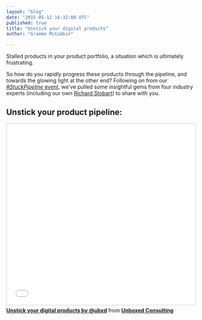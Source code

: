 ```yaml
---
layout: "blog"
date: "2015-05-12 16:32:00 UTC"
published: true
title: "Unstick your digital products"
author: "Graeme McCubbin"

---
```


Stalled products in your product portfolio, a situation which is ultimately frustrating.<br/>

So how do you rapidly progress these products through the pipeline, and towards the glowing light at the other end? Following on from our [<i>#StuckPipeline</i> event](https://www.unboxedconsulting.com/blog/ubxd-event-kicking-the-cobwebs-out-of-your-stuck-digital-product-pipeline), we've pulled some insightful gems from four industry experts (including our own [Richard Stobart](https://www.unboxedconsulting.com/people/richard-stobart)) to share with you.<br/>

<h2 "View public profile"">Unstick your product pipeline:</h2>

<iframe src="//www.slideshare.net/slideshow/embed_code/key/1alAjPxirB19t8" width="595" height="485" frameborder="0" marginwidth="0" marginheight="0" scrolling="no" style="border:1px solid #CCC; border-width:1px; margin-bottom:5px; max-width: 100%;" allowfullscreen> </iframe> <div style="margin-bottom:5px"> <strong> <a href="//www.slideshare.net/UBXD/unstick-your-digital-products-48003039" title="Unstick your digital products by @ubxd" target="_blank">Unstick your digital products by @ubxd</a> </strong> from <strong><a href="//www.slideshare.net/UBXD" target="_blank">Unboxed Consulting</a></strong> </div>
